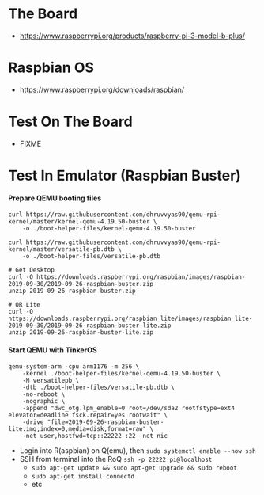 # The Board
- https://www.raspberrypi.org/products/raspberry-pi-3-model-b-plus/

# Raspbian OS
- https://www.raspberrypi.org/downloads/raspbian/

# Test On The Board
- FIXME

# Test In Emulator (Raspbian Buster)

#### Prepare QEMU booting files
```shell
curl https://raw.githubusercontent.com/dhruvvyas90/qemu-rpi-kernel/master/kernel-qemu-4.19.50-buster \
    -o ./boot-helper-files/kernel-qemu-4.19.50-buster

curl https://raw.githubusercontent.com/dhruvvyas90/qemu-rpi-kernel/master/versatile-pb.dtb \
    -o ./boot-helper-files/versatile-pb.dtb

# Get Desktop
curl -O https://downloads.raspberrypi.org/raspbian/images/raspbian-2019-09-30/2019-09-26-raspbian-buster.zip
unzip 2019-09-26-raspbian-buster.zip

# OR Lite
curl -O https://downloads.raspberrypi.org/raspbian_lite/images/raspbian_lite-2019-09-30/2019-09-26-raspbian-buster-lite.zip
unzip 2019-09-26-raspbian-buster-lite.zip
```

#### Start QEMU with TinkerOS
```shell
qemu-system-arm -cpu arm1176 -m 256 \
    -kernel ./boot-helper-files/kernel-qemu-4.19.50-buster \
    -M versatilepb \
    -dtb ./boot-helper-files/versatile-pb.dtb \
    -no-reboot \
    -nographic \
    -append "dwc_otg.lpm_enable=0 root=/dev/sda2 rootfstype=ext4 elevator=deadline fsck.repair=yes rootwait" \
    -drive "file=2019-09-26-raspbian-buster-lite.img,index=0,media=disk,format=raw" \
    -net user,hostfwd=tcp::22222-:22 -net nic
```
- Login into R(aspbian) on Q(emu), then `sudo systemctl enable --now ssh`
- SSH from terminal into the RoQ `ssh -p 22222 pi@localhost`
  - `sudo apt-get update && sudo apt-get upgrade && sudo reboot` 
  - `sudo apt-get install connectd`
  - etc
